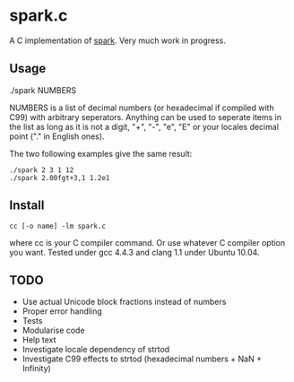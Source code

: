 spark.c
=======

A C implementation of [spark](https://github.com/holman/spark). Very much work
in progress.

Usage
-----

./spark NUMBERS

NUMBERS is a list of decimal numbers (or hexadecimal if compiled with
C99) with arbitrary seperators. Anything can be used to seperate items in the
list as long as it is not a digit, "+", "-", "e", "E" or your locales decimal
point ("." in English ones).

The two following examples give the same result:

    ./spark 2 3 1 12
    ./spark 2.00fgt+3,1 1.2e1

Install
-------

    cc [-o name] -lm spark.c
    
where cc is your C compiler command. Or use whatever C compiler option you want.
Tested under gcc 4.4.3 and clang 1.1 under Ubuntu 10.04.

TODO
----

* Use actual Unicode block fractions instead of numbers
* Proper error handling
* Tests
* Modularise code
* Help text
* Investigate locale dependency of strtod
* Investigate C99 effects to strtod (hexadecimal numbers + NaN + Infinity)
